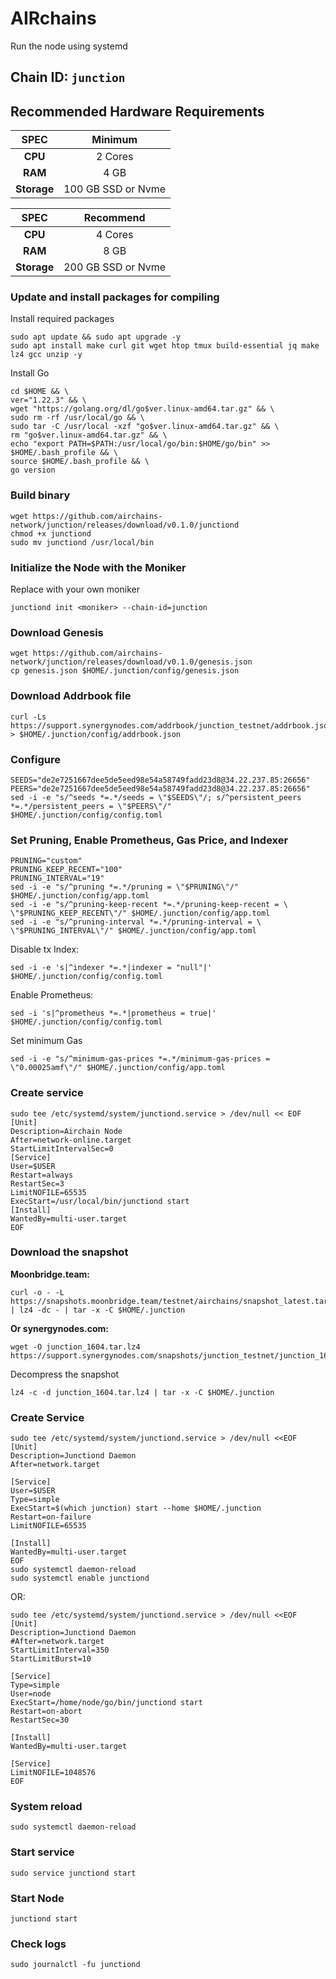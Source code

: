 
# AIRchains

Run the node using systemd

## Chain ID: `junction`

## Recommended Hardware Requirements

|   SPEC      |       Minimum          |
| :---------: | :-----------------------:|
|   **CPU**   |        2 Cores           |
|   **RAM**   |        4 GB              |
| **Storage** |    100 GB SSD or Nvme    |

|   SPEC      |       Recommend          |
| :---------: | :-----------------------:|
|   **CPU**   |        4 Cores           |
|   **RAM**   |        8 GB              |
| **Storage** |    200 GB SSD or Nvme    |


### Update and install packages for compiling
Install required packages
```
sudo apt update && sudo apt upgrade -y
sudo apt install make curl git wget htop tmux build-essential jq make lz4 gcc unzip -y
```
Install Go
```
cd $HOME && \
ver="1.22.3" && \
wget "https://golang.org/dl/go$ver.linux-amd64.tar.gz" && \
sudo rm -rf /usr/local/go && \
sudo tar -C /usr/local -xzf "go$ver.linux-amd64.tar.gz" && \
rm "go$ver.linux-amd64.tar.gz" && \
echo "export PATH=$PATH:/usr/local/go/bin:$HOME/go/bin" >> $HOME/.bash_profile && \
source $HOME/.bash_profile && \
go version
```
### Build binary
```
wget https://github.com/airchains-network/junction/releases/download/v0.1.0/junctiond
chmod +x junctiond
sudo mv junctiond /usr/local/bin
```

### Initialize the Node with the Moniker
Replace <moniker> with your own moniker
```
junctiond init <moniker> --chain-id=junction
```

### Download Genesis
```
wget https://github.com/airchains-network/junction/releases/download/v0.1.0/genesis.json
cp genesis.json $HOME/.junction/config/genesis.json
```
### Download Addrbook file
```
curl -Ls https://support.synergynodes.com/addrbook/junction_testnet/addrbook.json > $HOME/.junction/config/addrbook.json
```

### Configure
```
SEEDS="de2e7251667dee5de5eed98e54a58749fadd23d8@34.22.237.85:26656"
PEERS="de2e7251667dee5de5eed98e54a58749fadd23d8@34.22.237.85:26656"
sed -i -e "s/^seeds *=.*/seeds = \"$SEEDS\"/; s/^persistent_peers *=.*/persistent_peers = \"$PEERS\"/" $HOME/.junction/config/config.toml
```
### Set Pruning, Enable Prometheus, Gas Price, and Indexer

```
PRUNING="custom"
PRUNING_KEEP_RECENT="100"
PRUNING_INTERVAL="19"
sed -i -e "s/^pruning *=.*/pruning = \"$PRUNING\"/" $HOME/.junction/config/app.toml
sed -i -e "s/^pruning-keep-recent *=.*/pruning-keep-recent = \
\"$PRUNING_KEEP_RECENT\"/" $HOME/.junction/config/app.toml
sed -i -e "s/^pruning-interval *=.*/pruning-interval = \
\"$PRUNING_INTERVAL\"/" $HOME/.junction/config/app.toml
```

Disable tx Index:
```
sed -i -e 's|^indexer *=.*|indexer = "null"|' $HOME/.junction/config/config.toml
```

Enable Prometheus:
```
sed -i 's|^prometheus *=.*|prometheus = true|' $HOME/.junction/config/config.toml
```

Set minimum Gas
```
sed -i -e "s/^minimum-gas-prices *=.*/minimum-gas-prices = \"0.00025amf\"/" $HOME/.junction/config/app.toml
```

### Create service
```
sudo tee /etc/systemd/system/junctiond.service > /dev/null << EOF
[Unit]
Description=Airchain Node
After=network-online.target
StartLimitIntervalSec=0
[Service]
User=$USER
Restart=always
RestartSec=3
LimitNOFILE=65535
ExecStart=/usr/local/bin/junctiond start
[Install]
WantedBy=multi-user.target
EOF
```
### Download the snapshot

**Moonbridge.team:**
```
curl -o - -L https://snapshots.moonbridge.team/testnet/airchains/snapshot_latest.tar.lz4 | lz4 -dc - | tar -x -C $HOME/.junction
```

**Or synergynodes.com:**
```
wget -O junction_1604.tar.lz4 https://support.synergynodes.com/snapshots/junction_testnet/junction_1604.tar.lz4
```
Decompress the snapshot
```
lz4 -c -d junction_1604.tar.lz4 | tar -x -C $HOME/.junction
```

### Create Service
```
sudo tee /etc/systemd/system/junctiond.service > /dev/null <<EOF
[Unit]
Description=Junctiond Daemon
After=network.target

[Service]
User=$USER
Type=simple
ExecStart=$(which junction) start --home $HOME/.junction
Restart=on-failure
LimitNOFILE=65535

[Install]
WantedBy=multi-user.target
EOF
sudo systemctl daemon-reload
sudo systemctl enable junctiond
```
OR:
```
sudo tee /etc/systemd/system/junctiond.service > /dev/null <<EOF
[Unit]
Description=Junctiond Daemon
#After=network.target
StartLimitInterval=350
StartLimitBurst=10

[Service]
Type=simple
User=node
ExecStart=/home/node/go/bin/junctiond start
Restart=on-abort
RestartSec=30

[Install]
WantedBy=multi-user.target

[Service]
LimitNOFILE=1048576
EOF
```

### System reload
``` 
sudo systemctl daemon-reload 
```


### Start service
```
sudo service junctiond start
```
### Start Node
```
junctiond start
```
### Check logs
```
sudo journalctl -fu junctiond
```
